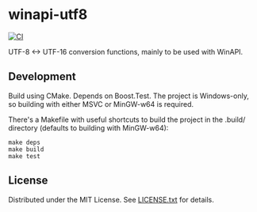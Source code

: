 winapi-utf8
===========

[![CI](https://github.com/egor-tensin/winapi-utf8/actions/workflows/ci.yml/badge.svg)](https://github.com/egor-tensin/winapi-utf8/actions/workflows/ci.yml)

UTF-8 <-> UTF-16 conversion functions, mainly to be used with WinAPI.

Development
-----------

Build using CMake.
Depends on Boost.Test.
The project is Windows-only, so building with either MSVC or MinGW-w64 is
required.

There's a Makefile with useful shortcuts to build the project in the .build/
directory (defaults to building with MinGW-w64):

    make deps
    make build
    make test

License
-------

Distributed under the MIT License.
See [LICENSE.txt] for details.

[LICENSE.txt]: LICENSE.txt
